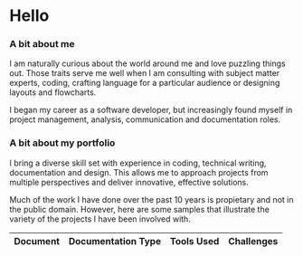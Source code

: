 # Hello
### A bit about me
I am naturally curious about the world around me and love puzzling things out. Those traits serve me well when I am consulting with subject matter experts, coding, crafting language for a particular audience or designing layouts and flowcharts.

I began my career as a software developer, but increasingly found myself in project management, analysis, communication and documentation roles.

### A bit about my portfolio

I bring a diverse skill set with experience in coding, technical writing, documentation and design.  This allows me to approach projects from multiple perspectives and deliver innovative, effective solutions.

Much of the work I have done over the past 10 years is propietary and not in the public domain. However, here are some samples that illustrate the variety of the projects I have been involved with.

| Document | Documentation Type | Tools Used | Challenges |
| -------- | -------- | -------- | -------- |
